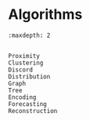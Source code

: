 # Algorithms

```{toctree}
:maxdepth: 2


Proximity
Clustering
Discord
Distribution
Graph
Tree
Encoding
Forecasting
Reconstruction